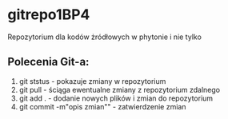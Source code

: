 # gitrepo1BP4
Repozytorium dla kodów żródłowych w phytonie i nie tylko
## Polecenia Git-a:
1) git ststus - pokazuje zmiany w repozytorium
2) git pull - ściąga ewentualne zmiany z repozytorium zdalnego
3) git add . - dodanie nowych plików i zmian do repozytorium
4) git commit -m"opis zmian"" - zatwierdzenie zmian                                              
